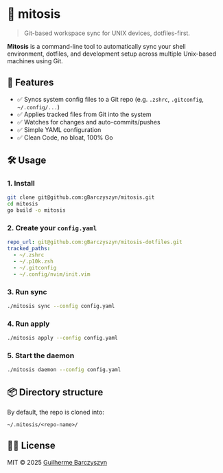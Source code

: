 # 🧬 mitosis

> Git-based workspace sync for UNIX devices, dotfiles-first.

**Mitosis** is a command-line tool to automatically sync your shell environment, dotfiles, and development setup across multiple Unix-based machines using Git.

## 🚀 Features

- ✅ Syncs system config files to a Git repo (e.g. `.zshrc`, `.gitconfig`, `~/.config/...`)
- ✅ Applies tracked files from Git into the system
- ✅ Watches for changes and auto-commits/pushes
- ✅ Simple YAML configuration
- ✅ Clean Code, no bloat, 100% Go

## 🛠 Usage

### 1. Install

```bash
git clone git@github.com:gBarczyszyn/mitosis.git
cd mitosis
go build -o mitosis
```

### 2. Create your `config.yaml`

```yaml
repo_url: git@github.com:gBarczyszyn/mitosis-dotfiles.git
tracked_paths:
  - ~/.zshrc
  - ~/.p10k.zsh
  - ~/.gitconfig
  - ~/.config/nvim/init.vim
```

### 3. Run sync

```bash
./mitosis sync --config config.yaml
```

### 4. Run apply

```bash
./mitosis apply --config config.yaml
```

### 5. Start the daemon

```bash
./mitosis daemon --config config.yaml
```

## 📦 Directory structure

By default, the repo is cloned into:

```
~/.mitosis/<repo-name>/
```

## 🧑‍💻 License

MIT © 2025 [Guilherme Barczyszyn](https://github.com/gBarczyszyn)
